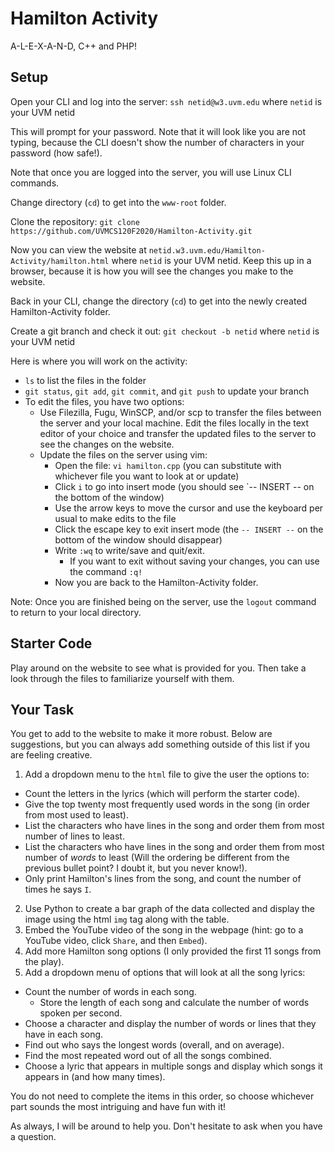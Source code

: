 # Hamilton Activity

A-L-E-X-A-N-D,
C++ and PHP!

## Setup
Open your CLI and log into the server:
`ssh netid@w3.uvm.edu` where `netid` is your UVM netid

This will prompt for your password. Note that it will look like you are not typing, because the CLI doesn't show the number of characters in your password (how safe!).

Note that once you are logged into the server, you will use Linux CLI commands.

Change directory (`cd`) to get into the `www-root` folder.

Clone the repository:
`git clone https://github.com/UVMCS120F2020/Hamilton-Activity.git`

Now you can view the website at `netid.w3.uvm.edu/Hamilton-Activity/hamilton.html` where `netid` is your UVM netid. Keep this up in a browser, because it is how you will see the changes you make to the website.

Back in your CLI, change the directory (`cd`) to get into the newly created Hamilton-Activity folder.

Create a git branch and check it out:
`git checkout -b netid` where `netid` is your UVM netid

Here is where you will work on the activity:
* `ls` to list the files in the folder
* `git status`, `git add`, `git commit`, and `git push` to update your branch
* To edit the files, you have two options:
    * Use Filezilla, Fugu, WinSCP, and/or scp to transfer the files between the server and your local machine. Edit the files locally in the text editor of your choice and transfer the updated files to the server to see the changes on the website.
    * Update the files on the server using vim:
        * Open the file: `vi hamilton.cpp` (you can substitute with whichever file you want to look at or update)
        * Click `i` to go into insert mode (you should see `-- INSERT -- on the bottom of the window)
        * Use the arrow keys to move the cursor and use the keyboard per usual to make edits to the file
        * Click the escape key to exit insert mode (the `-- INSERT --` on the bottom of the window should disappear)
        * Write `:wq` to write/save and quit/exit.
            * If you want to exit without saving your changes, you can use the command `:q!`
        * Now you are back to the Hamilton-Activity folder.

Note: Once you are finished being on the server, use the `logout` command to return to your local directory.

## Starter Code
Play around on the website to see what is provided for you. Then take a look through the files to familiarize yourself with them.

## Your Task
You get to add to the website to make it more robust. Below are suggestions, but you can always add something outside of this list if you are feeling creative.
1. Add a dropdown menu to the `html` file to give the user the options to:
* Count the letters in the lyrics (which will perform the starter code).
* Give the top twenty most frequently used words in the song (in order from most used to least).
* List the characters who have lines in the song and order them from most number of lines to least.
* List the characters who have lines in the song and order them from most number of *words* to least (Will the ordering be different from the previous bullet point? I doubt it, but you never know!).
* Only print Hamilton's lines from the song, and count the number of times he says `I`.
2. Use Python to create a bar graph of the data collected and display the image using the html `img` tag along with the table.
3. Embed the YouTube video of the song in the webpage (hint: go to a YouTube video, click `Share`, and then `Embed`).
4. Add more Hamilton song options (I only provided the first 11 songs from the play).
5. Add a dropdown menu of options that will look at all the song lyrics:
* Count the number of words in each song.
    * Store the length of each song and calculate the number of words spoken per second.
* Choose a character and display the number of words or lines that they have in each song.
* Find out who says the longest words (overall, and on average).
* Find the most repeated word out of all the songs combined.
* Choose a lyric that appears in multiple songs and display which songs it appears in (and how many times).

You do not need to complete the items in this order, so choose whichever part sounds the most intriguing and have fun with it!

As always, I will be around to help you. Don't hesitate to ask when you have a question.
